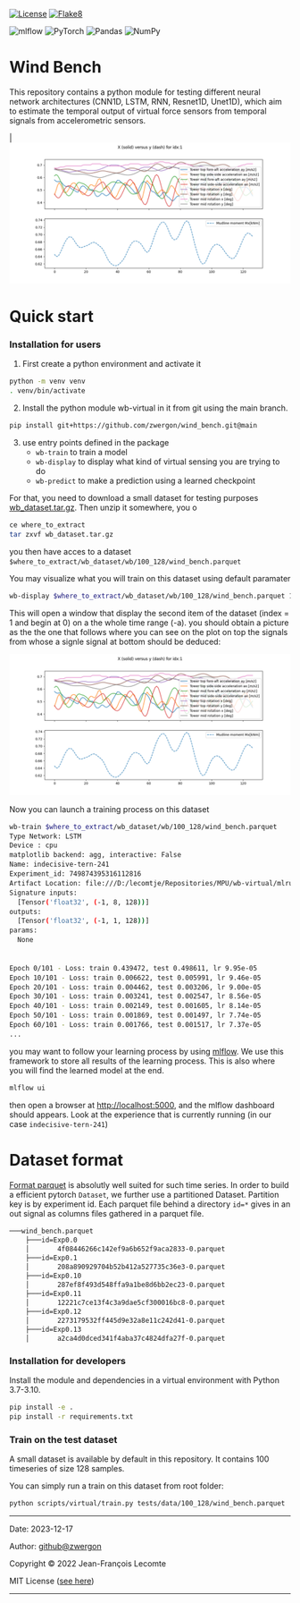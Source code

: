 [![License](https://img.shields.io/badge/license-MIT-white)](
    https://stringfixer.com/fr/MIT_license)
[![Flake8](
    https://github.com/zwergon/wind_bench/actions/workflows/python-app.yml/badge.svg)](
        https://github.com/zwergon/wind_bench/actions/workflows/python-app.yml)

![mlflow](https://img.shields.io/badge/mlflow-%23d9ead3.svg?style=for-the-badge&logo=numpy&logoColor=blue)
![PyTorch](https://img.shields.io/badge/PyTorch-%23EE4C2C.svg?style=for-the-badge&logo=PyTorch&logoColor=white)
![Pandas](https://img.shields.io/badge/pandas-%23150458.svg?style=for-the-badge&logo=pandas&logoColor=white)
![NumPy](https://img.shields.io/badge/numpy-%23013243.svg?style=for-the-badge&logo=numpy&logoColor=white)

# Wind Bench

This repository contains a python module for testing different neural network architectures (CNN1D, LSTM, RNN, Resnet1D, Unet1D), which aim to estimate the temporal output of virtual force sensors from temporal signals from accelerometric sensors.

| <img src="./assets/images/virtual_sensing_aim.png" >



# Quick start

### Installation for users

1. First create a python environment and activate it


```bash
python -m venv venv
. venv/bin/activate
```

2. Install the python module wb-virtual in it from git using the main branch.

```bash
pip install git+https://github.com/zwergon/wind_bench.git@main
```

3. use entry points defined in the package
    - `wb-train` to train a model
    - `wb-display` to display what kind of virtual sensing you are trying to do
    - `wb-predict` to make a prediction using a learned checkpoint

For that, you need to download a small dataset for testing purposes [wb_dataset.tar.gz](https://zwergon.github.io/datasets/wb_dataset.tar.gz).
Then unzip it somewhere, you o

```bash
ce where_to_extract
tar zxvf wb_dataset.tar.gz
```

you then have acces to a dataset `$where_to_extract/wb_dataset/wb/100_128/wind_bench.parquet`

You may visualize what you will train on this dataset using default paramater

```bash
wb-display $where_to_extract/wb_dataset/wb/100_128/wind_bench.parquet 1 -a
```

This will open a window that display the second item of the dataset (index = 1 and begin at 0) on a the whole time range (-a).
you should obtain a picture as the the one that follows where you can see on the plot on top the signals from whose a signle signal at bottom should be deduced:

![Virtual Sensing](docs/image/virtual_sensing_aim.png)

Now you can launch a training process on this dataset

```bash
wb-train $where_to_extract/wb_dataset/wb/100_128/wind_bench.parquet
Type Network: LSTM
Device : cpu
matplotlib backend: agg, interactive: False
Name: indecisive-tern-241
Experiment_id: 749874395316112816
Artifact Location: file:///D:/lecomtje/Repositories/MPU/wb-virtual/mlruns/749874395316112816/4234c00e261a42a1b305f8af109055e7/artifacts
Signature inputs:
  [Tensor('float32', (-1, 8, 128))]
outputs:
  [Tensor('float32', (-1, 1, 128))]
params:
  None


Epoch 0/101 - Loss: train 0.439472, test 0.498611, lr 9.95e-05
Epoch 10/101 - Loss: train 0.006622, test 0.005991, lr 9.46e-05
Epoch 20/101 - Loss: train 0.004462, test 0.003206, lr 9.00e-05
Epoch 30/101 - Loss: train 0.003241, test 0.002547, lr 8.56e-05
Epoch 40/101 - Loss: train 0.002149, test 0.001605, lr 8.14e-05
Epoch 50/101 - Loss: train 0.001869, test 0.001497, lr 7.74e-05
Epoch 60/101 - Loss: train 0.001766, test 0.001517, lr 7.37e-05
...
```

you may want to follow your learning process by using [mlflow](https://mlflow.org/). 
We use this framework to store all results of the learning process. This is also where you will find the learned model at the end.

```bash
mlflow ui

```

then open a browser at [http://localhost:5000](http://127.0.0.1:5000), and the mlflow dashboard should appears. 
Look at the experience that is currently running (in our case `indecisive-tern-241`)

# Dataset format

[Format parquet](https://arrow.apache.org/docs/python/parquet.html) is absolutly well suited for such time series.
In order to build a efficient pytorch `Dataset`, we further use a partitioned Dataset. Partition key is by experiment id.
Each parquet file behind a directory `id=*` gives in an out signal as columns files gathered in a parquet file.

```
───wind_bench.parquet
    ├───id=Exp0.0
    │       4f08446266c142ef9a6b652f9aca2833-0.parquet
    ├───id=Exp0.1
    │       208a890929704b52b412a527735c36e3-0.parquet
    ├───id=Exp0.10
    │       287ef8f493d548ffa9a1be8d6bb2ec23-0.parquet
    ├───id=Exp0.11
    │       12221c7ce13f4c3a9dae5cf300016bc8-0.parquet
    ├───id=Exp0.12
    │       2273179532ff445d9e32a8e11c242d41-0.parquet
    ├───id=Exp0.13
    │       a2ca4d0dced341f4aba37c4824dfa27f-0.parquet
```


### Installation for developers

Install the module and dependencies in a virtual environment with Python 3.7-3.10.

```bash
pip install -e .
pip install -r requirements.txt
```

### Train on the test dataset

A small dataset is available by default in this repository. It contains 100
timeseries of size 128 samples. 

You can simply run a train on this dataset from root folder:

```bash
python scripts/virtual/train.py tests/data/100_128/wind_bench.parquet 
```

---

Date: 2023-12-17

Author: [github@zwergon](https://github.com/zwergon)

Copyright © 2022 Jean-François Lecomte

MIT License ([see here](LICENSE.md))

---